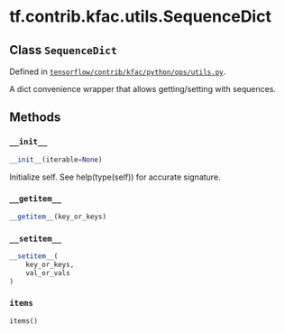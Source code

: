 <div itemscope itemtype="http://developers.google.com/ReferenceObject">
<meta itemprop="name" content="tf.contrib.kfac.utils.SequenceDict" />
<meta itemprop="property" content="__getitem__"/>
<meta itemprop="property" content="__init__"/>
<meta itemprop="property" content="__setitem__"/>
<meta itemprop="property" content="items"/>
</div>

# tf.contrib.kfac.utils.SequenceDict

## Class `SequenceDict`





Defined in [`tensorflow/contrib/kfac/python/ops/utils.py`](https://www.tensorflow.org/code/tensorflow/contrib/kfac/python/ops/utils.py).

A dict convenience wrapper that allows getting/setting with sequences.

## Methods

<h3 id="__init__"><code>__init__</code></h3>

``` python
__init__(iterable=None)
```

Initialize self.  See help(type(self)) for accurate signature.

<h3 id="__getitem__"><code>__getitem__</code></h3>

``` python
__getitem__(key_or_keys)
```



<h3 id="__setitem__"><code>__setitem__</code></h3>

``` python
__setitem__(
    key_or_keys,
    val_or_vals
)
```



<h3 id="items"><code>items</code></h3>

``` python
items()
```






